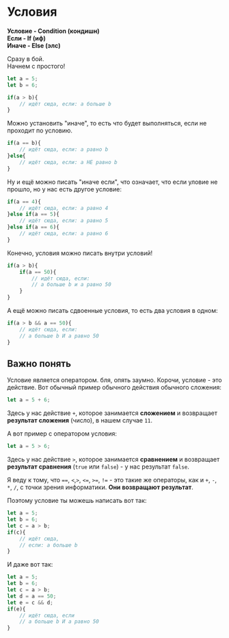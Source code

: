 # Условия

**Условие - Condition (кондишн)**  
**Если - If (иф)**  
**Иначе - Else (элс)**  
  
Сразу в бой.  
Начнем с простого!
```js
let a = 5;
let b = 6;

if(a > b){
    // идёт сюда, если: a больше b
}
```

Можно установить "иначе", то есть что будет выполняться, если не проходит по условию.
```js
if(a == b){
    // идёт сюда, если: а равно b
}else{
    // идёт сюда, если: a НЕ равно b
}
```
Ну и ещё можно писать "иначе если", что означает, что если уловие не прошло, но у нас есть другое условие:
```js
if(a == 4){
    // идёт сюда, если: a равно 4
}else if(a == 5){
    // идёт сюда, если: a равно 5 
}else if(a == 6){
    // идёт сюда, если: a равно 6
}
```

Конечно, условия можно писать внутри условий!
```js
if(a > b){
    if(a == 50){
        // идёт сюда, если: 
        // a больше b и a равно 50
    }
}
```

А ещё можно писать сдвоенные условия, то есть два условия в одном:
```js
if(a > b && a == 50){
    // идёт сюда, если: 
    // a больше b И a равно 50
}
```

## Важно понять
Условие является оператором. бля, опять заумно.
Корочи, условие - это действие.
Вот обычный пример обычного действия обычного сложения:
```js
let a = 5 + 6; 
```
Здесь у нас действие `+`, которое занимается **сложением** и возвращает **результат сложения** (число), в нашем случае `11`.  
  
А вот пример с оператором условия:
```js
let a = 5 > 6;
```
Здесь у нас действие `>`, которое занимается **сравнением** и возвращает **результат сравнения** (`true` или `false`) - у нас результат `false`.  
  
Я веду к тому, что `==`, `<`,`>`, `<=`, `>=`, `!=` - это такие же операторы, как и `+`, `-`, `*`, `/`, с точки зрения информатики. **Они возвращают результат**.  

Поэтому условие ты можешь написать вот так:
```js
let a = 5;
let b = 6;
let c = a > b;
if(c){
    // идёт сюда, 
    // если: a больше b
}
```
И даже вот так:
```js
let a = 5;
let b = 6;
let c = a > b;
let d = a == 50;
let e = c && d;
if(e){
    // идёт сюда, если
    // a больше b И a равно 50
}
```
